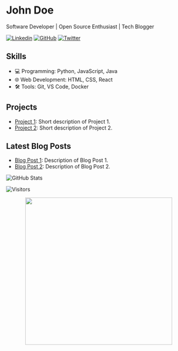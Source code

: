 <!-- Your Name -->
# John Doe

<!-- Introduction -->
Software Developer | Open Source Enthusiast | Tech Blogger

<!-- Social Media Profiles -->
[![Linkedin](https://img.shields.io/badge/-John%20Doe-blue?style=flat-square&logo=Linkedin&logoColor=white&link=https://www.linkedin.com/in/johndoe/)](https://www.linkedin.com/in/johndoe/)
[![GitHub](https://img.shields.io/badge/-johndoe-black?style=flat-square&logo=github&link=https://github.com/johndoe)](https://github.com/johndoe)
[![Twitter](https://img.shields.io/badge/-johndoe-blue?style=flat-square&logo=twitter&link=https://twitter.com/johndoe)](https://twitter.com/johndoe)

<!-- My Skills -->
## Skills
- 💻 Programming: Python, JavaScript, Java
- 🌐 Web Development: HTML, CSS, React
- 🛠️ Tools: Git, VS Code, Docker

<!-- My Projects -->
## Projects
- [Project 1](https://github.com/johndoe/project1): Short description of Project 1.
- [Project 2](https://github.com/johndoe/project2): Short description of Project 2.

<!-- My Blog -->
## Latest Blog Posts
- [Blog Post 1](https://johndoe.com/blog-post-1): Description of Blog Post 1.
- [Blog Post 2](https://johndoe.com/blog-post-2): Description of Blog Post 2.

<!-- GitHub Stats -->
![GitHub Stats](https://github-readme-stats.vercel.app/api?username=johndoe&show_icons=true&theme=radical)

<!-- Visitors -->
![Visitors](https://visitor-badge.glitch.me/badge?page_id=johndoe.johndoe)

<!-- Footer -->
<p align="center">
  <img src="https://github.com/johndoe/johndoe/raw/main/images/footer.png" width="400">
</p>

